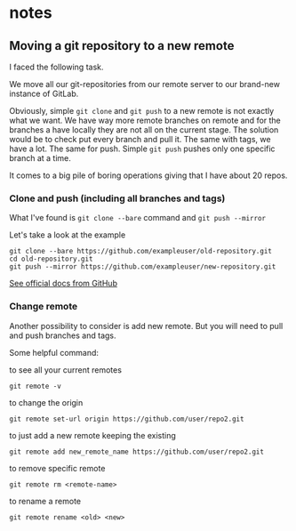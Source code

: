 # notes


## Moving a git repository to a new remote 


I faced the following task.

We move all our git-repositories from our remote server to our brand-new instance of GitLab.  

Obviously, simple `git clone` and `git push` to a new remote is not exactly what we want. We have way more remote branches on remote and for the branches a have locally they are not all on the current stage. 
The solution would be to check put every branch and pull it. The same with tags, we have a lot. The same for push. Simple `git push` pushes only one specific branch at a time. 

It comes to a big pile of boring operations giving that I have about 20 repos. 

### Clone and push (including all branches and tags) 

What I've found is `git clone --bare` command and `git push --mirror` 

Let's take a look at the example


	git clone --bare https://github.com/exampleuser/old-repository.git
	cd old-repository.git
	git push --mirror https://github.com/exampleuser/new-repository.git


[See official docs from GitHub](https://docs.github.com/en/repositories/creating-and-managing-repositories/duplicating-a-repository)


### Change remote 

Another possibility to consider is add new remote. But you will need to pull and push branches and tags.

Some helpful command:
	
to see all your current remotes 
	
	git remote -v 

to change the origin
	
	git remote set-url origin https://github.com/user/repo2.git

to just add a new remote keeping the existing 
	
	git remote add new_remote_name https://github.com/user/repo2.git

to remove specific remote
	
	git remote rm <remote-name>
to rename a remote
	
	git remote rename <old> <new>






